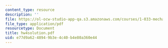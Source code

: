 ```yaml
---
content_type: resource
description: ''
file: https://ol-ocw-studio-app-qa.s3.amazonaws.com/courses/1-033-mechanics-of-material-systems-an-energy-approach-fall-2003/e77d9a6248949b3e4c40b4e80a360e44_hw4solution.pdf
file_type: application/pdf
resourcetype: Document
title: hw4solution.pdf
uid: e77d9a62-4894-9b3e-4c40-b4e80a360e44
---
```

